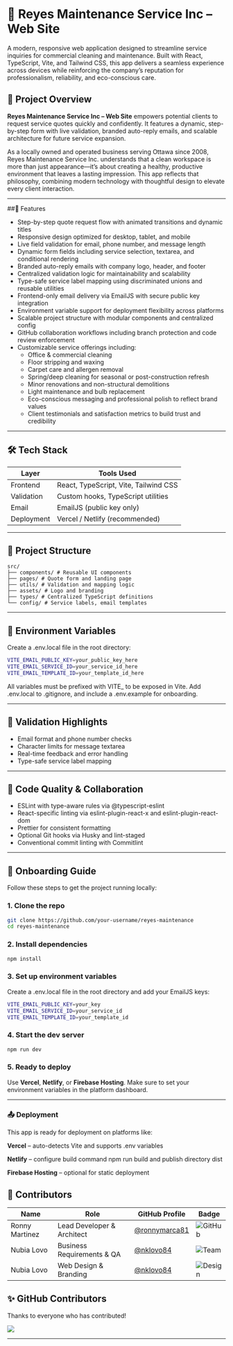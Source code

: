# 🧼 Reyes Maintenance Service Inc – Web Site

A modern, responsive web application designed to streamline service inquiries for commercial cleaning and maintenance. Built with React, TypeScript, Vite, and Tailwind CSS, this app delivers a seamless experience across devices while reinforcing the company’s reputation for professionalism, reliability, and eco-conscious care.

## 🧼 Project Overview

**Reyes Maintenance Service Inc – Web Site** empowers potential clients to request service quotes quickly and confidently. It features a dynamic, step-by-step form with live validation, branded auto-reply emails, and scalable architecture for future service expansion.

As a locally owned and operated business serving Ottawa since 2008, Reyes Maintenance Service Inc. understands that a clean workspace is more than just appearance—it’s about creating a healthy, productive environment that leaves a lasting impression. This app reflects that philosophy, combining modern technology with thoughtful design to elevate every client interaction.

---

##🚀 Features

- Step-by-step quote request flow with animated transitions and dynamic titles
- Responsive design optimized for desktop, tablet, and mobile
- Live field validation for email, phone number, and message length
- Dynamic form fields including service selection, textarea, and conditional rendering
- Branded auto-reply emails with company logo, header, and footer
- Centralized validation logic for maintainability and scalability
- Type-safe service label mapping using discriminated unions and reusable utilities
- Frontend-only email delivery via EmailJS with secure public key integration
- Environment variable support for deployment flexibility across platforms
- Scalable project structure with modular components and centralized config
- GitHub collaboration workflows including branch protection and code review enforcement
- Customizable service offerings including:
  - Office & commercial cleaning
  - Floor stripping and waxing
  - Carpet care and allergen removal
  - Spring/deep cleaning for seasonal or post-construction refresh
  - Minor renovations and non-structural demolitions
  - Light maintenance and bulb replacement
  - Eco-conscious messaging and professional polish to reflect brand values
  - Client testimonials and satisfaction metrics to build trust and credibility

---

## 🛠️ Tech Stack

| Layer      | Tools Used                            |
| ---------- | ------------------------------------- |
| Frontend   | React, TypeScript, Vite, Tailwind CSS |
| Validation | Custom hooks, TypeScript utilities    |
| Email      | EmailJS (public key only)             |
| Deployment | Vercel / Netlify (recommended)        |

---

## 📁 Project Structure
```text
src/
├── components/ # Reusable UI components
├── pages/ # Quote form and landing page
├── utils/ # Validation and mapping logic
├── assets/ # Logo and branding
├── types/ # Centralized TypeScript definitions
└── config/ # Service labels, email templates
```
---

## 🔐 Environment Variables
Create a .env.local file in the root directory:
```bash
VITE_EMAIL_PUBLIC_KEY=your_public_key_here
VITE_EMAIL_SERVICE_ID=your_service_id_here
VITE_EMAIL_TEMPLATE_ID=your_template_id_here
```
All variables must be prefixed with VITE_ to be exposed in Vite.
Add .env.local to .gitignore, and include a .env.example for onboarding.

---

## 🧪 Validation Highlights

- Email format and phone number checks
- Character limits for message textarea
- Real-time feedback and error handling
- Type-safe service label mapping

---

## 🧼 Code Quality & Collaboration

- ESLint with type-aware rules via @typescript-eslint
- React-specific linting via eslint-plugin-react-x and eslint-plugin-react-dom
- Prettier for consistent formatting
- Optional Git hooks via Husky and lint-staged
- Conventional commit linting with Commitlint

---

## 🧭 Onboarding Guide

Follow these steps to get the project running locally:

### 1. Clone the repo

```bash
git clone https://github.com/your-username/reyes-maintenance
cd reyes-maintenance
```

### 2. Install dependencies

```bash
npm install
```

### 3. Set up environment variables

Create a .env.local file in the root directory and add your EmailJS keys:

```bash 
VITE_EMAIL_PUBLIC_KEY=your_key
VITE_EMAIL_SERVICE_ID=your_service_id
VITE_EMAIL_TEMPLATE_ID=your_template_id
```

### 4. Start the dev server

```bash 
npm run dev
```

### 5. Ready to deploy

Use **Vercel**, **Netlify**, or **Firebase Hosting**. Make sure to set your environment variables in the platform dashboard.

---

### 📤 Deployment
This app is ready for deployment on platforms like:

**Vercel** – auto-detects Vite and supports .env variables

**Netlify** – configure build command npm run build and publish directory dist

**Firebase Hosting** – optional for static deployment


## 🙌 Contributors

| Name        | Role                          | GitHub Profile                                  | Badge                                      |
|-------------|-------------------------------|--------------------------------------------------|--------------------------------------------|
| Ronny Martinez       | Lead Developer & Architect    | [@ronnymarca81](https://github.com/ronnymarca81)        | ![GitHub](https://img.shields.io/badge/Marlov-dev-blue) |
| Nubia Lovo  | Business Requirements & QA    |[@nklovo84](https://github.com/nklovo84)                                               | ![Team](https://img.shields.io/badge/Marlov-QA-green) |
| Nubia Lovo      | Web Design & Branding         | [@nklovo84](https://github.com/nklovo84)             | ![Design](https://img.shields.io/badge/Marlov-design-orange) |


## ✨ GitHub Contributors

Thanks to everyone who has contributed!

<a href="https://github.com/nklovo84/reyes-maintenance/graphs/contributors">
  <img src="https://contrib.rocks/image?repo=nklovo84/reyes-maintenance" />
</a>

---
